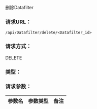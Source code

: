 删除Datafilter

### **请求URL：**

`/api/Datafilter/delete/<Datafilter_id>`

### **请求方式：**

DELETE

### **类型：**

### **请求参数：**

|参数名|参数类型|备注|
|:--|:--|:--|